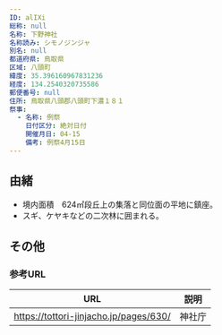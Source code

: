 ```yaml
---
ID: alIXi
総称: null
名称: 下野神社
名称読み: シモノジンジャ
別名: null
都道府県: 鳥取県
区域: 八頭町
緯度: 35.396160967831236
経度: 134.2540320735586
郵便番号: null
住所: 鳥取県八頭郡八頭町下濃１８１
祭事:
  - 名称: 例祭
    日付区分: 絶対日付
    開催月日: 04-15
    備考: 例祭4月15日
---
```


## 由緒

- 境内面積　624㎡段丘上の集落と同位面の平地に鎮座。
- スギ、ケヤキなどの二次林に囲まれる。

## その他

### 参考URL

| URL                                    | 説明   |
| -------------------------------------- | ------ |
| https://tottori-jinjacho.jp/pages/630/ | 神社庁 |
